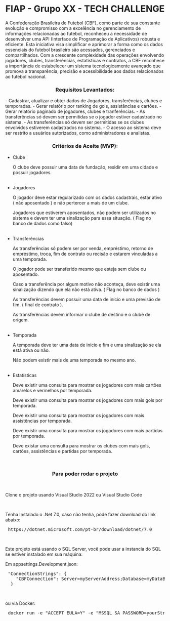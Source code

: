 <h1 align="center">FIAP - Grupo XX - TECH CHALLENGE</h1>

A Confederação Brasileira de Futebol (CBF), como parte de sua constante evolução e compromisso com a excelência no gerenciamento de informações relacionadas ao futebol, reconheceu a necessidade de desenvolver uma API (Interface de Programação de Aplicativos) robusta e eficiente. 
Esta iniciativa visa simplificar e aprimorar a forma como os dados essenciais do futebol brasileiro são acessados, gerenciados e compartilhados.
Com a crescente complexidade das operações envolvendo jogadores, clubes, transferências, estatísticas e contratos, a CBF reconhece a importância de estabelecer um sistema tecnologicamente avançado que promova a transparência, precisão e acessibilidade aos dados relacionados ao futebol nacional. 

<h3 align="center">Requisitos Levantados:</h3>
- Cadastrar, atualizar e obter dados de Jogadores, transferências, clubes e temporadas.
- Gerar relatório por ranking de gols, assistâncias e cartões.
- Gerar relatório paginado de jogadores, clubes e tranferências.
- As transferências só devem ser permitidas se o jogador estiver cadastrado no sistema.
- As transferências só devem ser permitidas se os clubes envolvidos estiverem cadastrados no sistema.
- O acesso ao sistema deve ser restrito a usuários autorizados, como administradores e analistas.

<h3 align="center">Critérios de Aceite (MVP):</h3>

- Clube
	<p>O clube deve possuir uma data de fundação, residir em uma cidade e possuir jogadores.</p>
 	<br>
- Jogadores
	<p>O jogador deve estar regularizado com os dados cadastrais, estar ativo ( não aposentado ) e não pertercer a mais de um clube.</p>
	<p>Jogadores que estiverem aposentados, não podem ser utilizados no sistema e devem ter uma sinalização para essa situação.  ( Flag no banco de dados como falso)</p>
 	<br>
- Transferências
	<p>As transferências só podem ser por venda, empréstimo, retorno de empréstimo, troca, fim de contrato ou recisão e estarem vinculadas a uma temporada.</p>
	<p>O jogador pode ser transferido mesmo que esteja sem clube ou aposentado.</p>
	<p>Caso a transferência por algum motivo não aconteça, deve existir uma sinalização dizendo que ela não está ativa.   ( Flag no banco de dados )</p>
	<p>As transferências devem possuir uma data de início e uma previsão de fim. ( final de contrato ).</p>
	<p>As transferências devem informar o clube de destino e o clube de origem.</p>
 	<br>
- Temporada
	<p>A temporada deve ter uma data de início e fim e uma sinalização se ela está ativa ou não.</p>
	<p>Não podem existir mais de uma temporada no mesmo ano.</p>
 	<br>
- Estatísticas
	<p>Deve existir uma consulta para mostrar os jogadores com mais cartões amarelos e vermelhos por temporada.</p>
	<p>Deve existir uma consulta para mostrar os jogadores com mais gols por temporada.</p>
	<p>Deve existir uma consulta para mostrar os jogadores com mais assistências por temporada.</p>
	<p>Deve existir uma consulta para mostrar os jogadores com mais partidas por temporada.</p>
	<p>Deve existar uma consulta para mostrar os clubes com mais gols, cartões, assistências e partidas por temporada.</p>
 	<br>
<h3 align="center">Para poder rodar o projeto</h3>
<br>
<p>Clone o projeto usando Visual Studio 2022 ou Visual Studio Code</p>
<br>
<p>Tenha Instalado o .Net 7.0, caso não tenha, pode fazer download do link abaixo:</p>
 <pre> https://dotnet.microsoft.com/pt-br/download/dotnet/7.0</pre>
<br>
<p>Este projeto está usando o SQL Server, você pode usar a instancia do SQL se estiver instalado em sua máquina:</p>
<p>Em appsettings.Development.json:</p>
 <pre> "ConnectionStrings": {
    "CBFConnection": Server=myServerAddress;Database=myDataBase;User Id=myUsername;Password=myPassword;
  }</pre>
<br>
<p>ou via Docker:</p>
 <pre> docker run -e "ACCEPT_EULA=Y" -e "MSSQL_SA_PASSWORD=yourStrong(!)Password" -p 1433:1433 -d mcr.microsoft.com/mssql/server:2022-latest</pre>



